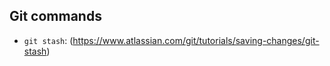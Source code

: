 ## Git commands
* ```git stash```: (https://www.atlassian.com/git/tutorials/saving-changes/git-stash)
